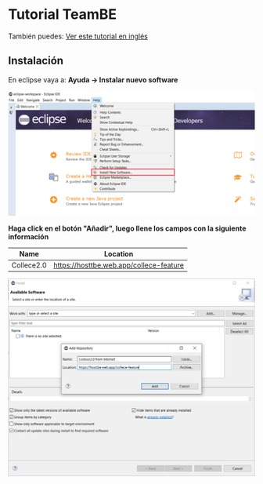 # Tutorial TeamBE

También puedes: [Ver este tutorial en inglés](https://gitlab.com/xCast/teambe-tutorials/-/blob/master/README.md)

## Instalación

En eclipse vaya a:  **Ayuda &rarr; Instalar nuevo software**

![](img/help-install-new-software.png)



**Haga click en el botón  "Añadir", luego llene los campos con la siguiente información**

| Name       | Location                                |
| ---------- | --------------------------------------- |
| Collece2.0 | https://hosttbe.web.app/collece-feature |




![](img/add-software-source.png)


